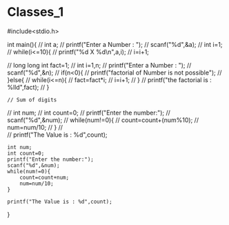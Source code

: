 # Classes_1
#include<stdio.h>

int main(){
//	int a;
//	printf("Enter a Number : ");
//	scanf("%d",&a);
//	int i=1;
//	while(i<=10){
//		printf("%d X %d\n",a,i);
//		i=i+1;


//	long long int fact=1;
//	int i=1,n;
//	printf("Enter a Number : ");
//	scanf("%d",&n);
//	if(n<0){
//		printf("factorial of Number is not possible");
//	}else{
//		while(i<=n){
//			fact=fact*i;
//			i=i+1;
//		}
//		printf("the factorial is : %lld",fact);
//	}
	
	
	// Sum of digits 
//	int num;
//	int count=0;
//	printf("Enter the number:");
//	scanf("%d",&num);
//	while(num!=0){
//		count=count+(num%10);
//		num=num/10;
//	}
//	
//	printf("The Value is : %d",count);


	int num;
	int count=0;
	printf("Enter the number:");
	scanf("%d",&num);
	while(num!=0){
		count=count+num;
		num=num/10;
	}
	
	printf("The Value is : %d",count);
}
